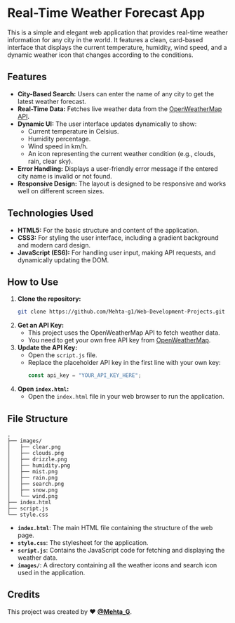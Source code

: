 # Real-Time Weather Forecast App

This is a simple and elegant web application that provides real-time weather information for any city in the world. It features a clean, card-based interface that displays the current temperature, humidity, wind speed, and a dynamic weather icon that changes according to the conditions.

## Features

- **City-Based Search:** Users can enter the name of any city to get the latest weather forecast.
- **Real-Time Data:** Fetches live weather data from the [OpenWeatherMap API](https://openweathermap.org/api).
- **Dynamic UI:** The user interface updates dynamically to show:
    - Current temperature in Celsius.
    - Humidity percentage.
    - Wind speed in km/h.
    - An icon representing the current weather condition (e.g., clouds, rain, clear sky).
- **Error Handling:** Displays a user-friendly error message if the entered city name is invalid or not found.
- **Responsive Design:** The layout is designed to be responsive and works well on different screen sizes.

## Technologies Used

- **HTML5:** For the basic structure and content of the application.
- **CSS3:** For styling the user interface, including a gradient background and modern card design.
- **JavaScript (ES6):** For handling user input, making API requests, and dynamically updating the DOM.

## How to Use

1.  **Clone the repository:**
    ```bash
    git clone https://github.com/Mehta-g1/Web-Development-Projects.git
    ```
2.  **Get an API Key:**
    - This project uses the OpenWeatherMap API to fetch weather data.
    - You need to get your own free API key from [OpenWeatherMap](https://home.openweathermap.org/users/sign_up).
3.  **Update the API Key:**
    - Open the `script.js` file.
    - Replace the placeholder API key in the first line with your own key:
      ```javascript
      const api_key = "YOUR_API_KEY_HERE";
      ```
4.  **Open `index.html`:**
    - Open the `index.html` file in your web browser to run the application.

## File Structure

```
.
├── images/
│   ├── clear.png
│   ├── clouds.png
│   ├── drizzle.png
│   ├── humidity.png
│   ├── mist.png
│   ├── rain.png
│   ├── search.png
│   ├── snow.png
│   └── wind.png
├── index.html
├── script.js
└── style.css
```

-   **`index.html`**: The main HTML file containing the structure of the web page.
-   **`style.css`**: The stylesheet for the application.
-   **`script.js`**: Contains the JavaScript code for fetching and displaying the weather data.
-   **`images/`**: A directory containing all the weather icons and search icon used in the application.



## Credits

This project was created by ❤️ **[@Mehta_G](https://web-development-projects-xi.vercel.app/Project-6%20(Personal%20Portfolio%20website)/index.html)**.
